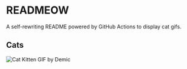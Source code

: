 # READMEOW

A self-rewriting README powered by GitHub Actions to display cat gifs.

## Cats

![Cat Kitten GIF by Demic](https://media2.giphy.com/media/v1.Y2lkPTlhY2QwMmRhZWUzN2pjMWw1YWNpc3gyeTE1YnNqbW52ZWkyZzBrNnN0YXV5ZHlmYSZlcD12MV9naWZzX3NlYXJjaCZjdD1n/3oriO0OEd9QIDdllqo/200.gif)

